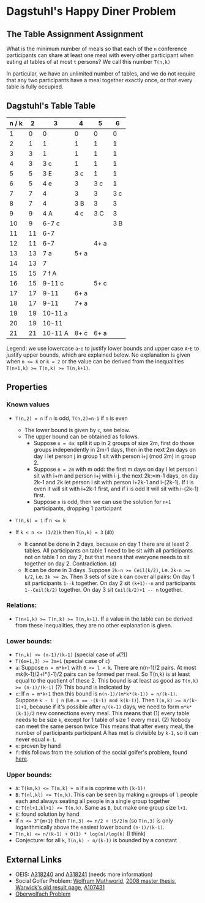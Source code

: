 # Dagstuhl's Happy Diner Problem

## The Table Assignment Assignment

What is the minimum number of meals so that each of the `n` conference participants can share at least one meal with every other participant when eating at tables of at most `t` persons? We call this number `T(n,k)`

In particular, we have an unlimited number of tables, and we do not require that any two participants have a meal together exactly once, or that every table is fully occupied.

## Dagstuhl's Table Table

| n / k |  2  |  3    |  4    |  5    |  6
|-------|-----|-------|-------|-------|-------
|   1   |  0  |  0    |  0    |  0    |  0
|   2   |  1  |  1    |  1    |  1    |  1
|   3   |  3  |  1    |  1    |  1    |  1
|   4   |  3  |  3  c |  1    |  1    |  1
|   5   |  5  |  3   E|  3  c |  1    |  1
|   6   |  5  |  4  e |  3    |  3  c |  1
|   7   |  7  |  4    |  3    |  3    |  3  c
|   8   |  7  |  4    |  3   B|  3    |  3  
|   9   |  9  |  4   A|  4  c |  3   C|  3  
|   10  |  9  | 6-7 c |       |       |  3   B
|   11  | 11  | 6-7   |       |       |  
|   12  | 11  | 6-7   |       |  4+ a |  
|   13  | 13  | 7   a |  5+ a |       |  
|   14  | 13  | 7     |       |       |  
|   15  | 15  | 7  f A|       |       |  
|   16  | 15  | 9-11 c|       |  5+ c |  
|   17  | 17  | 9-11  |  6+ a |       |  
|   18  | 17  | 9-11  |  7+ a |       |  
|   19  | 19  |10-11 a|       |       |  
|   20  | 19  |10-11  |       |       |  
|   21  | 21  |10-11 A|  8+ c |  6+ a |  

Legend: we use lowercase `a`-`e` to justify lower bounds and upper case `A`-`E` to justify upper bounds, which are explained below. 
No explanation is given when `n <= k` or `k = 2` or the value can be derived from the inequalities `T(n+1,k) >= T(n,k) >= T(n,k+1)`.

## Properties

### Known values

* `T(n,2) = n` if `n` is odd, `T(n,2)=n-1` if `n` is even 
  * The lower bound is given by `c`, see below. 
  * The upper bound can be obtained as follows.
    * Suppose `n = 4m`: split it up in 2 groups of size 2m, first do those groups independently in 2m-1 days, then in the next 2m days on day i let person j in group 1 sit with person i+j (mod 2m) in group 2.
    * Suppose `n = 2m` with m odd:
      the first m days on day i let person i sit with i+m and person i+j with i-j.
      the next 2k:=m-1 days, on day 2k-1 and 2k let person i sit with person i+2k-1 and i-(2k-1). If i is even it will sit with i+2k-1 first, and if i is odd it will sit with i-(2k-1) first.
    * Suppose `n` is odd, then we can use the solution for `n+1` participants, dropping 1 participant

* `T(n,k) = 1` if `n <= k`
* If `k < n <= (3/2)k` then `T(n,k) = 3` (`dD`)
  * It cannot be done in 2 days, because on day 1 there are at least 2 tables. All participants on table 1 need to be sit with all participants not on table 1 on day 2, but that means that everyone needs to sit together on day 2. Contradiction. (`d`)
  * It can be done in 3 days. Suppose `2k-n >= Ceil(k/2)`, i.e. `2k-n >= k/2`, i.e. `3k >= 2n`.
    Then 3 sets of size `k` can cover all pairs: 
    On day 1 sit participants `1--k` together.
    On day 2 sit `(k+1)--n` and participants `1--Ceil(k/2)` together.
    On day 3 sit `Ceil(k/2)+1 -- n` together.

### Relations:
* `T(n+1,k) >= T(n,k) >= T(n,k+1)`. If a value in the table can be derived from these inequalities, they are no other explanation is given.


### Lower bounds:
* `T(n,k) >= (n-1)/(k-1)` (special case of `a`(?))
* `T(6m+1,3) >= 3m+1` (special case of `c`)
* `a`: Suppose `n = m*k+l` with `0 <= l < k`.
  There are n(n-1)/2 pairs. 
  At most m*k*(k-1)/2+l*(l-1)/2 pairs can be formed per meal.
  So T(n,k) is at least equal to the quotient of these 2.
  This bound is at least as good as `T(n,k) >= (n-1)/(k-1)` (?)
  This bound is indicated by
* `c`: If `n = m*k+1` then this bound is `n(n-1)/(m*k*(k-1)) = n/(k-1)`. 
  Suppose `k - 1 | n` (i.e. `n == -(k-1) mod k(k-1)`). Then
  `T(n,k) >= n/(k-1)+1`, because if it's possible after `n/(k-1)` days, we need to form `m*k*(k-1)/2` new connections every meal. This means that
  (1) every table needs to be size `k`, except for 1 table of size 1 every meal.
  (2) Nobody can meet the same person twice
  This means that after every meal, the number of participants participant A has met is divisible by `k-1`, so it can never equal `n-1`.
* `e`: proven by hand
* `f`: this follows from the solution of the social golfer's problem, found [here](http://web.archive.org/web/20050308115423/http://www.icparc.ic.ac.uk/~wh/golf/).

### Upper bounds:
* `A`: `T(km,k) <= T(m,k) + m` if `m` is coprime with `(k-1)!`
* `B`: `T(nl,kl) <= T(n,k)`. This can be seen by making `n` groups of `l` people each and always seating all people in a single group together
* `C`: `T(nl+1,kl+1) <= T(n,k)`. Same as `B`, but make one group size `l+1`.
* `E`: found solution by hand
* if `n <= 3^{m+1}` then `T(n,3) <= n/2 + (5/2)m` (so `T(n,3)` is only logarithmically above the easiest lower bound `(n-1)/(k-1)`.
* `T(n,k) <= n/(k-1) + O(1) * log(n)/log(k)` (I think)
* Conjecture: for all `k`, `T(n,k) - n/(k-1)` is bounded by a constant

## External Links

* OEIS: [A318240](https://oeis.org/draft/A318240) and [A318241](https://oeis.org/draft/A318241) (needs more information)
* Social Golfer Problem: [Wolfram Mathworld](http://mathworld.wolfram.com/SocialGolferProblem.html), [2008 master thesis](https://www.metalevel.at/sgp/), [Warwick's old result page](http://web.archive.org/web/20050308115423/http://www.icparc.ic.ac.uk/~wh/golf/), [A107431](https://oeis.org/A107431)
* [Oberwolfach Problem](http://facultyweb.kennesaw.edu/shollid4/oberwolfach.php)



